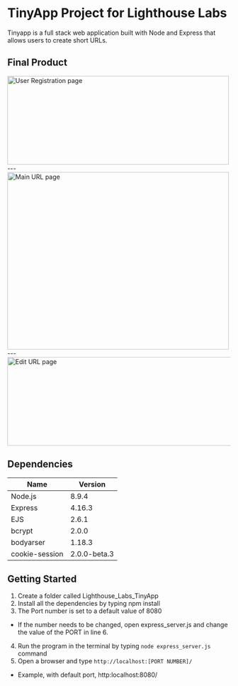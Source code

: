 # TinyApp Project for Lighthouse Labs

Tinyapp is a full stack web application built with Node and Express that allows users to create short URLs.

## Final Product


<img src = "https://github.com/PeterHjHan/w2d3/blob/master/tinyapp/docs/user-register.png" alt = "User Registration page" width = "500" height = "200"/>
---

<img src = "https://github.com/PeterHjHan/w2d3/blob/master/tinyapp/docs/url_main.png" alt = "Main URL page" width = "500" height = "400"/>
---

<img src = "https://github.com/PeterHjHan/w2d3/blob/master/tinyapp/docs/url_edit.png" alt = "Edit URL page" width = "600" height = "200"/>

## Dependencies

Name | Version
-----|--------
Node.js | 8.9.4
Express | 4.16.3
EJS | 2.6.1
bcrypt | 2.0.0
bodyarser | 1.18.3
cookie-session | 2.0.0-beta.3

## Getting Started

1. Create a folder called Lighthouse_Labs_TinyApp
2. Install all the dependencies by typing npm install
3. The Port number is set to a default value of 8080
  * If the number needs to be changed, open express_server.js and change the value of the PORT in line 6.
4. Run the program in the terminal by typing `node express_server.js` command
5. Open a browser and type `http://localhost:[PORT NUMBER]/`

  * Example, with default port, http:localhost:8080/



